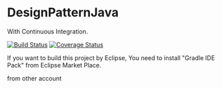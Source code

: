 # DesignPatternJava

With Continuous Integration.

[![Build Status](https://travis-ci.org/budougumi0617/DesignPatternJava.svg?branch=master)](https://travis-ci.org/budougumi0617/DesignPatternJava)
[![Coverage Status](https://coveralls.io/repos/github/budougumi0617/DesignPatternJava/badge.svg?branch=master)](https://coveralls.io/github/budougumi0617/DesignPatternJava?branch=master)

If you want to build this project by Eclipse, You need to install "Gradle IDE Pack" from Eclipse Market Place.

from other account
